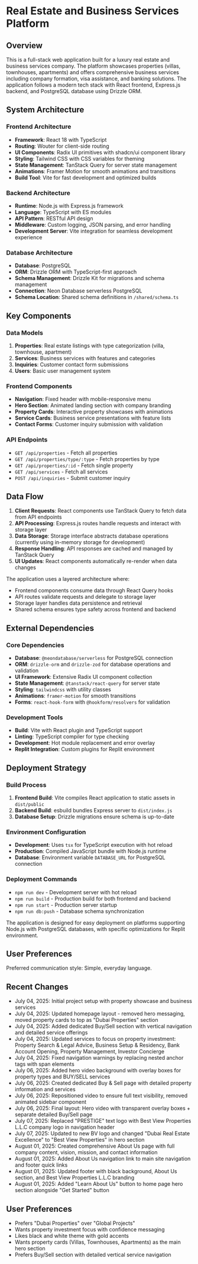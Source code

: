 # Real Estate and Business Services Platform

## Overview

This is a full-stack web application built for a luxury real estate and business services company. The platform showcases properties (villas, townhouses, apartments) and offers comprehensive business services including company formation, visa assistance, and banking solutions. The application follows a modern tech stack with React frontend, Express.js backend, and PostgreSQL database using Drizzle ORM.

## System Architecture

### Frontend Architecture
- **Framework**: React 18 with TypeScript
- **Routing**: Wouter for client-side routing
- **UI Components**: Radix UI primitives with shadcn/ui component library
- **Styling**: Tailwind CSS with CSS variables for theming
- **State Management**: TanStack Query for server state management
- **Animations**: Framer Motion for smooth animations and transitions
- **Build Tool**: Vite for fast development and optimized builds

### Backend Architecture
- **Runtime**: Node.js with Express.js framework
- **Language**: TypeScript with ES modules
- **API Pattern**: RESTful API design
- **Middleware**: Custom logging, JSON parsing, and error handling
- **Development Server**: Vite integration for seamless development experience

### Database Architecture
- **Database**: PostgreSQL
- **ORM**: Drizzle ORM with TypeScript-first approach
- **Schema Management**: Drizzle Kit for migrations and schema management
- **Connection**: Neon Database serverless PostgreSQL
- **Schema Location**: Shared schema definitions in `/shared/schema.ts`

## Key Components

### Data Models
1. **Properties**: Real estate listings with type categorization (villa, townhouse, apartment)
2. **Services**: Business services with features and categories
3. **Inquiries**: Customer contact form submissions
4. **Users**: Basic user management system

### Frontend Components
- **Navigation**: Fixed header with mobile-responsive menu
- **Hero Section**: Animated landing section with company branding
- **Property Cards**: Interactive property showcases with animations
- **Service Cards**: Business service presentations with feature lists
- **Contact Forms**: Customer inquiry submission with validation

### API Endpoints
- `GET /api/properties` - Fetch all properties
- `GET /api/properties/type/:type` - Fetch properties by type
- `GET /api/properties/:id` - Fetch single property
- `GET /api/services` - Fetch all services
- `POST /api/inquiries` - Submit customer inquiry

## Data Flow

1. **Client Requests**: React components use TanStack Query to fetch data from API endpoints
2. **API Processing**: Express.js routes handle requests and interact with storage layer
3. **Data Storage**: Storage interface abstracts database operations (currently using in-memory storage for development)
4. **Response Handling**: API responses are cached and managed by TanStack Query
5. **UI Updates**: React components automatically re-render when data changes

The application uses a layered architecture where:
- Frontend components consume data through React Query hooks
- API routes validate requests and delegate to storage layer
- Storage layer handles data persistence and retrieval
- Shared schema ensures type safety across frontend and backend

## External Dependencies

### Core Dependencies
- **Database**: `@neondatabase/serverless` for PostgreSQL connection
- **ORM**: `drizzle-orm` and `drizzle-zod` for database operations and validation
- **UI Framework**: Extensive Radix UI component collection
- **State Management**: `@tanstack/react-query` for server state
- **Styling**: `tailwindcss` with utility classes
- **Animations**: `framer-motion` for smooth transitions
- **Forms**: `react-hook-form` with `@hookform/resolvers` for validation

### Development Tools
- **Build**: Vite with React plugin and TypeScript support
- **Linting**: TypeScript compiler for type checking
- **Development**: Hot module replacement and error overlay
- **Replit Integration**: Custom plugins for Replit environment

## Deployment Strategy

### Build Process
1. **Frontend Build**: Vite compiles React application to static assets in `dist/public`
2. **Backend Build**: esbuild bundles Express server to `dist/index.js`
3. **Database Setup**: Drizzle migrations ensure schema is up-to-date

### Environment Configuration
- **Development**: Uses `tsx` for TypeScript execution with hot reload
- **Production**: Compiled JavaScript bundle with Node.js runtime
- **Database**: Environment variable `DATABASE_URL` for PostgreSQL connection

### Deployment Commands
- `npm run dev` - Development server with hot reload
- `npm run build` - Production build for both frontend and backend
- `npm run start` - Production server startup
- `npm run db:push` - Database schema synchronization

The application is designed for easy deployment on platforms supporting Node.js with PostgreSQL databases, with specific optimizations for Replit environment.

## User Preferences

Preferred communication style: Simple, everyday language.

## Recent Changes

- July 04, 2025: Initial project setup with property showcase and business services
- July 04, 2025: Updated homepage layout - removed hero messaging, moved property cards to top as "Dubai Properties" section
- July 04, 2025: Added dedicated Buy/Sell section with vertical navigation and detailed service offerings
- July 04, 2025: Updated services to focus on property investment: Property Search & Legal Advice, Business Setup & Residency, Bank Account Opening, Property Management, Investor Concierge
- July 04, 2025: Fixed navigation warnings by replacing nested anchor tags with span elements
- July 06, 2025: Added hero video background with overlay boxes for property types and BUY/SELL services
- July 06, 2025: Created dedicated Buy & Sell page with detailed property information and services
- July 06, 2025: Repositioned video to ensure full text visibility, removed animated sidebar component
- July 06, 2025: Final layout: Hero video with transparent overlay boxes + separate detailed Buy/Sell page
- July 07, 2025: Replaced "PRESTIGE" text logo with Best View Properties L.L.C company logo in navigation header
- July 07, 2025: Updated to new BV logo and changed "Dubai Real Estate Excellence" to "Best View Properties" in hero section
- August 01, 2025: Created comprehensive About Us page with full company content, vision, mission, and contact information
- August 01, 2025: Added About Us navigation link to main site navigation and footer quick links
- August 01, 2025: Updated footer with black background, About Us section, and Best View Properties L.L.C branding
- August 01, 2025: Added "Learn About Us" button to home page hero section alongside "Get Started" button

## User Preferences

- Prefers "Dubai Properties" over "Global Projects" 
- Wants property investment focus with confidence messaging
- Likes black and white theme with gold accents
- Wants property cards (Villas, Townhouses, Apartments) as the main hero section
- Prefers Buy/Sell section with detailed vertical service navigation